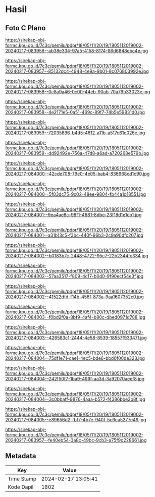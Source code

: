 # Hasil

## Foto C Plano

https://sirekap-obj-formc.kpu.go.id/7c3c/pemilu/pdpr/18/05/11/20/19/1805112019002-20240217-083956--ab38e334-97a5-4158-8174-86d6848ebc4e.jpg

https://sirekap-obj-formc.kpu.go.id/7c3c/pemilu/pdpr/18/05/11/20/19/1805112019002-20240217-083957--85132dc4-4948-4e9a-9b01-8c076803992e.jpg

https://sirekap-obj-formc.kpu.go.id/7c3c/pemilu/pdpr/18/05/11/20/19/1805112019002-20240217-083958--0c8a9a46-0c00-44eb-90ab-70a79b33023e.jpg

https://sirekap-obj-formc.kpu.go.id/7c3c/pemilu/pdpr/18/05/11/20/19/1805112019002-20240217-083958--4e2171e5-0a51-469c-89f7-74b5e59831d0.jpg

https://sirekap-obj-formc.kpu.go.id/7c3c/pemilu/pdpr/18/05/11/20/19/1805112019002-20240217-083959--72035896-b4d5-4612-a11b-a517c61e026e.jpg

https://sirekap-obj-formc.kpu.go.id/7c3c/pemilu/pdpr/18/05/11/20/19/1805112019002-20240217-083959--dd92492e-756a-47d8-a6ad-a720268e579b.jpg

https://sirekap-obj-formc.kpu.go.id/7c3c/pemilu/pdpr/18/05/11/20/19/1805112019002-20240217-084000--42cde708-79e0-4e05-bab4-836968cd1c90.jpg

https://sirekap-obj-formc.kpu.go.id/7c3c/pemilu/pdpr/18/05/11/20/19/1805112019002-20240217-084000--5f03dc75-9c02-48ee-9804-fb44a1d18551.jpg

https://sirekap-obj-formc.kpu.go.id/7c3c/pemilu/pdpr/18/05/11/20/19/1805112019002-20240217-084001--9ea4ae8c-98f1-4881-8dbe-23f18d1e1cb1.jpg

https://sirekap-obj-formc.kpu.go.id/7c3c/pemilu/pdpr/18/05/11/20/19/1805112019002-20240217-084001--a31b13c5-f3bc-440f-96b3-2c9a90dfc207.jpg

https://sirekap-obj-formc.kpu.go.id/7c3c/pemilu/pdpr/18/05/11/20/19/1805112019002-20240217-084002--b0183b7c-2448-4722-95c7-22b2344fc334.jpg

https://sirekap-obj-formc.kpu.go.id/7c3c/pemilu/pdpr/18/05/11/20/19/1805112019002-20240217-084002--57aa3517-f809-4c17-b0d0-9f90ecf54e3f.jpg

https://sirekap-obj-formc.kpu.go.id/7c3c/pemilu/pdpr/18/05/11/20/19/1805112019002-20240217-084002--41522dfd-f14b-456f-873a-9aa1607352c0.jpg

https://sirekap-obj-formc.kpu.go.id/7c3c/pemilu/pdpr/18/05/11/20/19/1805112019002-20240217-084003--f0bd2f0a-8bf9-4af4-b80c-dbed0971d788.jpg

https://sirekap-obj-formc.kpu.go.id/7c3c/pemilu/pdpr/18/05/11/20/19/1805112019002-20240217-084003--426583c1-2444-4e58-8539-18557f93347f.jpg

https://sirekap-obj-formc.kpu.go.id/7c3c/pemilu/pdpr/18/05/11/20/19/1805112019002-20240217-084004--75df1e71-cae1-4ec5-bde6-bbd0f00de323.jpg

https://sirekap-obj-formc.kpu.go.id/7c3c/pemilu/pdpr/18/05/11/20/19/1805112019002-20240217-084004--242f50f7-1ba9-499f-aa3d-3a92070aeef8.jpg

https://sirekap-obj-formc.kpu.go.id/7c3c/pemilu/pdpr/18/05/11/20/19/1805112019002-20240217-084004--3c0bbaff-9876-4aaa-b572-f4386bbe2b8f.jpg

https://sirekap-obj-formc.kpu.go.id/7c3c/pemilu/pdpr/18/05/11/20/19/1805112019002-20240217-084005--e89656d2-fbf7-4b7e-940f-5c6ca5277e49.jpg

https://sirekap-obj-formc.kpu.go.id/7c3c/pemilu/pdpr/18/05/11/20/19/1805112019002-20240217-083957--fe40eb54-3a8c-49bc-9cb3-a75f9d228661.jpg


## Metadata

| Key        | Value               |
| ---------- | ------------------- |
| Time Stamp | 2024-02-17 13:05:41 |
| Kode Dapil | 1802                |




